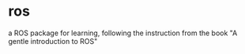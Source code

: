 # ros
a ROS package for learning, following the instruction from the book "A gentle introduction to ROS"
